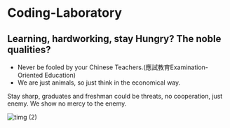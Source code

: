 # Coding-Laboratory

## Learning, hardworking, stay Hungry?  The noble qualities? 
- Never be fooled by your Chinese Teachers.(應試教育Examination-Oriented Education)
- We are just animals, so just think in the economical way.

Stay sharp, graduates and freshman could be threats, no cooperation, just enemy. We show no mercy to the enemy.

![timg (2)](https://user-images.githubusercontent.com/29160332/60809596-a162ac00-a1bd-11e9-9700-0eb1c6c5afc4.png)
